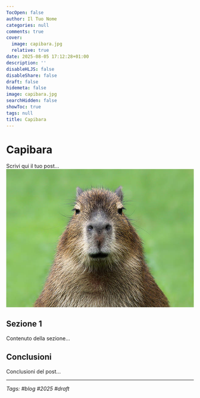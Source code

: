 ```yaml
---
TocOpen: false
author: Il Tuo Nome
categories: null
comments: true
cover:
  image: capibara.jpg
  relative: true
date: 2025-08-05 17:12:28+01:00
description: ''
disableHLJS: false
disableShare: false
draft: false
hidemeta: false
image: capibara.jpg
searchHidden: false
showToc: true
tags: null
title: Capibara
---
```


# Capibara

Scrivi qui il tuo post...
![](capibara.jpg)
## Sezione 1

Contenuto della sezione...

## Conclusioni

Conclusioni del post...

---

*Tags: #blog #2025 #draft*